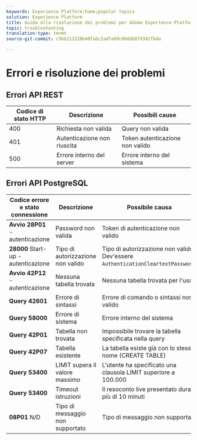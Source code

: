 ```yaml
---
keywords: Experience Platform;home;popular topics
solution: Experience Platform
title: Guida alla risoluzione dei problemi per Adobe Experience Platform Query Service
topic: troubleshooting
translation-type: tm+mt
source-git-commit: c5bb112220b40fa6c2adfa89c80ddb87d382fbda

---
```



# Errori e risoluzione dei problemi

## Errori API REST

| Codice di stato HTTP | Descrizione | Possibili cause |
| ---------------- | ----------- | --------------- |
| 400 | Richiesta non valida | Query non valida |
| 401 | Autenticazione non riuscita | Token autenticazione non valido |
| 500 | Errore interno del server | Errore interno del sistema |

## Errori API PostgreSQL

| Codice errore e stato connessione | Descrizione | Possibile causa |
| ------------------------------- | ----------- | -------------- |
| **Avvio 28P01** - autenticazione | Password non valida | Token di autenticazione non valido |
| **28000** Start-up - autenticazione | Tipo di autorizzazione non valido | Tipo di autorizzazione non valido. Dev&#39;essere `AuthenticationCleartextPassword`. |
| **Avvio 42P12** - autenticazione | Nessuna tabella trovata | Nessuna tabella trovata per l&#39;uso |
| **Query 42601** | Errore di sintassi | Errore di comando o sintassi non valido |
| **Query 58000** | Errore di sistema | Errore interno del sistema |
| **Query 42P01** | Tabella non trovata | Impossibile trovare la tabella specificata nella query |
| **Query 42P07** | Tabella esistente | La tabella esiste già con lo stesso nome (CREATE TABLE) |
| **Query 53400** | LIMIT supera il valore massimo | L&#39;utente ha specificato una clausola LIMIT superiore a 100.000 |
| **Query 53400** | Timeout istruzioni | Il resoconto live presentato dura più di 10 minuti |
| **08P01** N/D | Tipo di messaggio non supportato | Tipo di messaggio non supportato |
